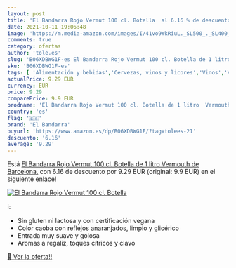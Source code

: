 ```yaml
---
layout: post
title: 'El Bandarra Rojo Vermut 100 cl. Botella  al 6.16 % de descuento'
date: 2021-10-11 19:06:48
image: 'https://m.media-amazon.com/images/I/41vo9WkRiuL._SL500_._SL400_.jpg'
comments: true
category: ofertas
author: 'tole.es'
slug: 'B06XDBWG1F-es El Bandarra Rojo Vermut 100 cl. Botella de 1 litro...'
sku: 'B06XDBWG1F-es'
tags: [ 'Alimentación y bebidas','Cervezas, vinos y licores','Vinos','Vinos fortificados y de postre','el bandarra','vermouth','vermut', ]
actualPrice: 9.29 EUR
currency: EUR
price: 9.29
comparePrice: 9.9 EUR
prodname: 'El Bandarra Rojo Vermut 100 cl. Botella de 1 litro  Vermouth de Barcelona.'
country: 'es'
flag: '🇪🇸'
brand: 'El Bandarra'
buyurl: 'https://www.amazon.es/dp/B06XDBWG1F/?tag=tolees-21'
descuento: '6.16'
average: '9.29'
---
```


Está [El Bandarra Rojo Vermut 100 cl. Botella de 1 litro  Vermouth de Barcelona.](https://www.amazon.es/dp/B06XDBWG1F/?tag=tolees-21) con 6.16 de descuento por 9.29 EUR (original: 9.9 EUR) en el siguiente enlace!

[![El Bandarra Rojo Vermut 100 cl. Botella ](https://m.media-amazon.com/images/I/41vo9WkRiuL._SL500_._SL400_.jpg)](https://www.amazon.es/dp/B06XDBWG1F/?tag=tolees-21)

ℹ️:

- Sin gluten ni lactosa y con certificación vegana
- Color caoba con reflejos anaranjados, limpio y glicérico
- Entrada muy suave y golosa
- Aromas a regaliz, toques cítricos y clavo

[🛒 Ver la oferta!!](https://www.amazon.es/dp/B06XDBWG1F/?tag=tolees-21)
